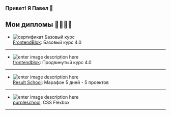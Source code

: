 ### Привет! Я Павел 👋

## Мои дипломы 🥇🥇🥇🥇

- ![сертификат Базовый курс](https://cabinet.frontendblok.com/storage/certificate-previews/d09fd0b0d0b2d0b5d0bb20d098d0bbd0bbd0b8d187640759fbea3e25.55071440.jpg)  
[FrontendBlok](https://frontendblok.com/):  Базовый курс 4.0
 --- 

- ![enter image description here](https://cabinet.frontendblok.com/storage/certificate-previews/d09fd0b0d0b2d0b5d0bb20d098d0bbd0bbd0b8d187645110ce42a176.25509572.jpg)  
[frontendblok](https://frontendblok.com/):  Продвинутый курс 4.0
 --- 

- ![enter image description here](https://fs-thb03.getcourse.ru/fileservice/file/thumbnail/h/53de2fec95d0028bf41e064378826070.png/s/300x/a/177331/sc/50)  
[Result School](https://result.school/):  Марафон 5 дней - 5 проектов
 --- 

- ![enter image description here](https://cdn-bucket.hb.bizmrg.com/purple-images/certificates/f7761d96-861d-458b-9f72-6fc2aebd4f18_8_ru.png)  
[purpleschool](https://app.purpleschool.ru/):  CSS Flexbox

---

<!--
**illicchpv/illicchpv** is a ✨ _special_ ✨ repository because its `README.md` (this file) appears on your GitHub profile.

Here are some ideas to get you started:

- 🔭 I’m currently working on ...
- 🌱 I’m currently learning ...
- 👯 I’m looking to collaborate on ...
- 🤔 I’m looking for help with ...
- 💬 Ask me about ...
- 📫 How to reach me: ...
- 😄 Pronouns: ...
- ⚡ Fun fact: ...
-->

